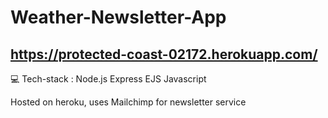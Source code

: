 # Weather-Newsletter-App
## https://protected-coast-02172.herokuapp.com/

💻 Tech-stack : Node.js Express EJS Javascript 

Hosted on heroku, uses Mailchimp for newsletter service

